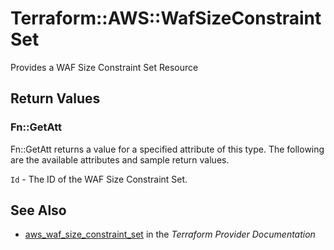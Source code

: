 # Terraform::AWS::WafSizeConstraintSet

Provides a WAF Size Constraint Set Resource

## Return Values

### Fn::GetAtt

Fn::GetAtt returns a value for a specified attribute of this type. The following are the available attributes and sample return values.

`Id` - The ID of the WAF Size Constraint Set.

## See Also

* [aws_waf_size_constraint_set](https://www.terraform.io/docs/providers/aws/r/waf_size_constraint_set.html) in the _Terraform Provider Documentation_